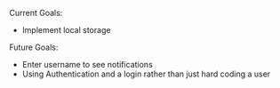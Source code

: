 Current Goals:
* Implement local storage

Future Goals:
* Enter username to see notifications
* Using Authentication and a login rather than just hard coding a user